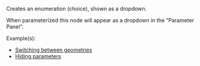 Creates an enumeration (choice), shown as a dropdown.

When parameterized this node will appear as a dropdown in the “Parameter Panel”.

Example(s):



* [Switching between geometries](https://creator.trimble.com/graph?assetURI=whp:2a6de14a-1611-4d3a-959f-a1c34eae6bca&version=latest)
* [Hiding parameters](https://creator.trimble.com/graph?assetURI=whp:691ab798-d798-4e8f-a761-9ae78c7e9719&version=latest)